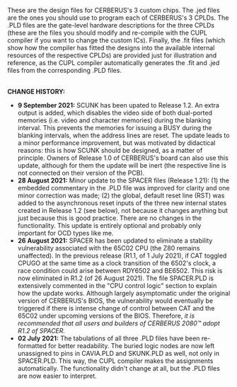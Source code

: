 These are the design files for CERBERUS's 3 custom chips. The .jed files are the ones you should use to program each of CERBERUS's 3 CPLDs. The .PLD files are the gate-level hardware descriptions for the three CPLDs (these are the files you should modify and re-compile with the CUPL compiler if you want to change the custom ICs). Finally, the .fit files (which show how the compiler has fitted the designs into the available internal resources of the respective CPLDs) are provided just for illustration and reference, as the CUPL compiler automatically generates the .fit and .jed files from the corresponding .PLD files.
<p><br>
<b>CHANGE HISTORY:</b>
<ul>
  <li><b>9 September 2021:</b> SCUNK has been upated to Release 1.2. An extra output is added, which disables the video side of both dual-ported memories (i.e. video and character memories) during the blanking interval. This prevents the memories for issuing a BUSY during the blanking intervals, when the address lines are reset. The update leads to a minor performance improvement, but was motivated by didactical reasons: this is how SCUNK should be designed, as a matter of principle. Owners of Release 1.0 of CERBERUS's board can also use this update, although for them the update will be inert (the respective line is not connected on their version of the PCB).</li>
  <li><b>28 August 2021:</b> Minor update to the SPACER files (Release 1.21): (1) the embedded commentary in the .PLD file was improved for clarity and one minor correction was made; (2) the global, default reset line (RST) was added to the asynchronous reset inputs of the three new internal states created in Release 1.2 (see below), not because it changes anything but just because this is good practice. There are no changes in the functionality. This update is entirely optional and probably only important for OCD types like me.</li>
  <li><b>26 August 2021:</b> SPACER has been updated to eliminate a stability vulnerability associated with the 65C02 CPU (the Z80 remains unaffected). In the previous release (R1.1, of 1 July 2021), if CAT toggled CPUGO at the same time as a clock transition of the 6502's clock, a race condition could arise between RDY6502 and BE6502. This risk is now eliminated in R1.2 (of 26 August 2021). The file SPACER.PLD is extensively commented in the "CPU control logic" section to explain how the update works. Although largely asymptomatic under the original version of CERBERUS's BIOS, the vulnerability would eventually be triggered if there is intense change of control between CAT and the 65C02 under upcoming versions of the BIOS. Therefore,<i> it is recommended that all users and builders of CERBERUS 2080™ adopt R1.2 of SPACER.</i></li>
  <li><b>02 July 2021:</b> The tabulations of all three .PLD files have been re-formatted for better readability. The buried logic nodes are now left unassigned to pins in CAVIA.PLD and SKUNK.PLD as well, not only in SPACER.PLD. This way, the CUPL compiler makes the assignments automatically. The functionality didn't change at all, but the .PLD files are now easier to interpret.</li>
</ul>
